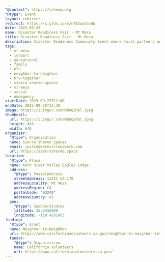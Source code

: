 ```yaml
---
"@context": https://schema.org
"@type": Event
layout: redirect
redirect: https://x.gldn.io/e/nfBJuuCevWb
date: 2025-09-25
name: Disaster Readiness Fair - Mt Mesa
title: Disaster Readiness Fair - Mt Mesa
description: Disaster Readiness Community Event where local partners and neighbors are coming together to keep our community safe and prepared.
tags:
  - mt mesa
  - indoors
  - educational
  - family
  - n2n
  - neighbor-to-neighbor
  - krv-together
  - sierra-shared-spaces
  - mt-mesa
  - social
  - emergency
startDate: 2025-09-25T12:00
endDate: 2025-09-25T13:30
image: https://i.imgur.com/MBoQqRGl.jpeg
thumbnail:
  url: https://i.imgur.com/MBoQqRGl.jpeg
  height: 416
  width: 640
organizer:
  "@type": Organization
  name: Sierra Shared Spaces
  email: justin@kernvillecowork.com
  url: https://sierrashared.space
location:
  "@type": Place
  name: Kern River Valley Eagles Lodge
  address:
    "@type": PostalAddress
    streetAddress: 12251 CA-178
    addressLocality: Mt Mesa
    addressRegion: CA
    postalCode: "93240"
    addressCountry: US
  geo:
    "@type": GeoCoordinates
    latitude: 35.6410089
    longitude: -118.4191453
funding:
  "@type": Grant
  name: Neighbor-to-Neighbor
  url: https://www.californiavolunteers.ca.gov/neighbor-to-neighbor-interest/
  funder:
    "@type": Organization
    name: California Volunteers
    url: https://www.californiavolunteers.ca.gov/
---
```


